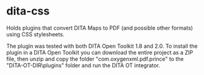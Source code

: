 dita-css
========


Holds plugins that convert DITA Maps to PDF (and possible other formats) using CSS stylesheets.

The plugin was tested with both DITA Open Toolkit 1.8 and 2.0. To install the plugin in a DITA Open Toolkit you can download the entire project as a ZIP file, then unzip and copy the folder "com.oxygenxml.pdf.prince" to the "DITA-OT-DIR\plugins" folder and run the DITA OT integrator.
